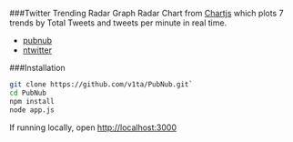 ###Twitter Trending Radar Graph
Radar Chart from [Chartjs](http://www.chartjs.org/) which plots 7 trends by Total Tweets and tweets per minute in real time.
* [pubnub](https://www.npmjs.com/package/pubnub)
* [ntwitter](https://www.npmjs.com/package/ntwitter)


###Installation
 ```bash
 git clone https://github.com/v1ta/PubNub.git`
 cd PubNub
 npm install
 node app.js
 ```
 
If running locally, open [http://localhost:3000](http://localhost:3000)
